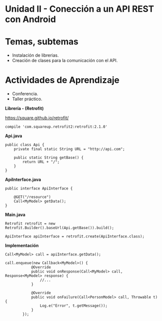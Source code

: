# Unidad II - Conección a un API REST con Android

# Temas, subtemas

* Instalación de librerias.
* Creación de clases para la comunicación con el API.

# Actividades de Aprendizaje

* Conferencia.
* Taller práctico.

**Librería - (Retrofit)**

https://square.github.io/retrofit/

    compile 'com.squareup.retrofit2:retrofit:2.1.0'

**Api.java**

    public class Api {
        private final static String URL = "http://api.com";

        public static String getBase() {
            return URL + "/";
        }
    }

**ApiInterface.java**

    public interface ApiInterface {

        @GET("/resource")
        Call<MyModel> getData();
    }

**Main.java**

    Retrofit retrofit = new Retrofit.Builder().baseUrl(Api.getBase()).build();

    ApiInterface apiInterface = retrofit.create(ApiInterface.class);

**Implementación**

    Call<MyModel> call = apiInterface.getData();

    call.enqueue(new Callback<MyModel>() {
                @Override
                public void onResponse(Call<MyModel> call, Response<MyModel> response) {
                    //...
                }

                @Override
                public void onFailure(Call<PersonModel> call, Throwable t) {
                    Log.e("Error", t.getMessage());
                }
            });

